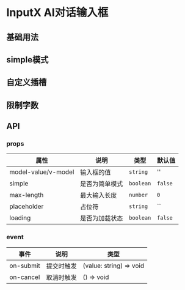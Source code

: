 # InputX AI对话输入框

## 基础用法

<demo vue="../example/inputx/Basic.vue" />

## simple模式

<demo vue="../example/inputx/simple.vue" />

## 自定义插槽

<demo vue="../example/inputx/extra.vue" />

## 限制字数

<demo vue="../example/inputx/maxLength.vue" />

## API

### props

| 属性                | 说明           | 类型      | 默认值  |
| ------------------- | -------------- | --------- | ------- |
| model-value/v-model | 输入框的值     | `string`  | ''      |
| simple              | 是否为简单模式 | `boolean` | `false` |
| max-length          | 最大输入长度   | `number`  | `0`     |
| placeholder         | 占位符         | `string`  | ``      |
| loading             | 是否为加载状态 | `boolean` | `false` |

### event

| 事件      | 说明       | 类型                    |
| --------- | ---------- | ----------------------- |
| on-submit | 提交时触发 | (value: string) => void |
| on-cancel | 取消时触发 | () => void              |
